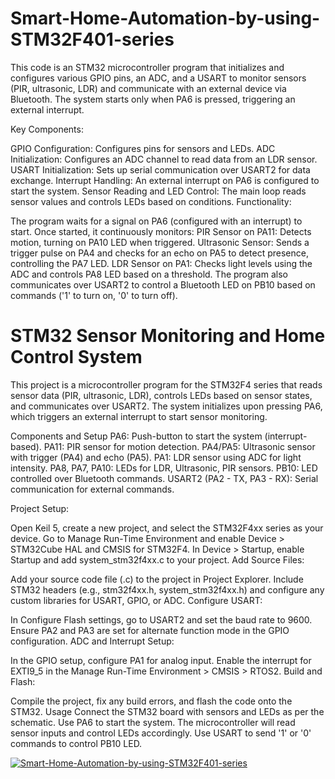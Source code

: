 # Smart-Home-Automation-by-using-STM32F401-series

This code is an STM32 microcontroller program that initializes and configures various GPIO pins, an ADC, and a USART to monitor sensors (PIR, ultrasonic, LDR) and communicate with an external device via Bluetooth. The system starts only when PA6 is pressed, triggering an external interrupt.

Key Components:

GPIO Configuration: Configures pins for sensors and LEDs.
ADC Initialization: Configures an ADC channel to read data from an LDR sensor.
USART Initialization: Sets up serial communication over USART2 for data exchange.
Interrupt Handling: An external interrupt on PA6 is configured to start the system.
Sensor Reading and LED Control: The main loop reads sensor values and controls LEDs based on conditions.
Functionality:

The program waits for a signal on PA6 (configured with an interrupt) to start.
Once started, it continuously monitors:
PIR Sensor on PA11: Detects motion, turning on PA10 LED when triggered.
Ultrasonic Sensor: Sends a trigger pulse on PA4 and checks for an echo on PA5 to detect presence, controlling the PA7 LED.
LDR Sensor on PA1: Checks light levels using the ADC and controls PA8 LED based on a threshold.
The program also communicates over USART2 to control a Bluetooth LED on PB10 based on commands ('1' to turn on, '0' to turn off).


# STM32 Sensor Monitoring and Home Control System
This project is a microcontroller program for the STM32F4 series that reads sensor data (PIR, ultrasonic, LDR), controls LEDs based on sensor states, and communicates over USART2. The system initializes upon pressing PA6, which triggers an external interrupt to start sensor monitoring.

Components and Setup
PA6: Push-button to start the system (interrupt-based).
PA11: PIR sensor for motion detection.
PA4/PA5: Ultrasonic sensor with trigger (PA4) and echo (PA5).
PA1: LDR sensor using ADC for light intensity.
PA8, PA7, PA10: LEDs for LDR, Ultrasonic, PIR sensors.
PB10: LED controlled over Bluetooth commands.
USART2 (PA2 - TX, PA3 - RX): Serial communication for external commands.


Project Setup:

Open Keil 5, create a new project, and select the STM32F4xx series as your device.
Go to Manage Run-Time Environment and enable Device > STM32Cube HAL and CMSIS for STM32F4.
In Device > Startup, enable Startup and add system_stm32f4xx.c to your project.
Add Source Files:

Add your source code file (.c) to the project in Project Explorer.
Include STM32 headers (e.g., stm32f4xx.h, system_stm32f4xx.h) and configure any custom libraries for USART, GPIO, or ADC.
Configure USART:

In Configure Flash settings, go to USART2 and set the baud rate to 9600.
Ensure PA2 and PA3 are set for alternate function mode in the GPIO configuration.
ADC and Interrupt Setup:

In the GPIO setup, configure PA1 for analog input.
Enable the interrupt for EXTI9_5 in the Manage Run-Time Environment > CMSIS > RTOS2.
Build and Flash:

Compile the project, fix any build errors, and flash the code onto the STM32.
Usage
Connect the STM32 board with sensors and LEDs as per the schematic.
Use PA6 to start the system. The microcontroller will read sensor inputs and control LEDs accordingly.
Use USART to send '1' or '0' commands to control PB10 LED.




[![Smart-Home-Automation-by-using-STM32F401-series](https://img.youtube.com/vi/YpoFAt6k4QQ)](https://www.youtube.com/watch?v=YpoFAt6k4QQ)
